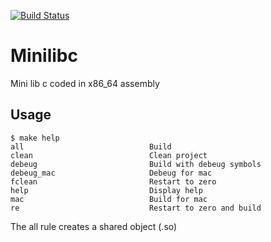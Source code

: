[![Build Status](https://travis-ci.com/JosephVidal/Minilibc.svg?branch=master)](https://travis-ci.com/JosephVidal/Minilibc)



# Minilibc
Mini lib c coded in x86_64 assembly

## Usage

```console
$ make help
all                            Build
clean                          Clean project
debeug                         Build with debeug symbols
debeug_mac                     Debeug for mac
fclean                         Restart to zero
help                           Display help
mac                            Build for mac
re                             Restart to zero and build
```
The all rule creates a shared object (.so)